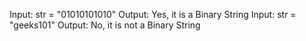 Input: str = "01010101010"
Output: Yes, it is a Binary String
Input: str = "geeks101"
Output: No, it is not a Binary String
